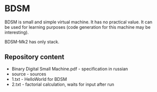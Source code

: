 BDSM
=

BDSM is small and simple virtual machine. It has no practical value. It can be used for learning purposes (code generation for this machine may be interesting).

BDSM-Mk2 has only stack.

Repository content
-

- Binary Digital Small Machine.pdf - specification in russian
- source - sources
- 1.txt - HelloWorld for BDSM
- 2.txt - factorial calculation, waits for input after run
